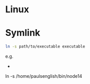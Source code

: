 # Linux

# Symlink
```sh
ln -s path/to/executable executable
```
e.g.
- ```sh
ln -s /home/paulsenglish/bin/node14

```
